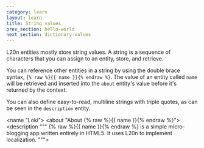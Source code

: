 ```yaml
---
category: learn
layout: learn
title: String values
prev_section: hello-world
next_section: dictionary-values
---
```


L20n entities mostly store string values. A string is a sequence of characters that you can assign to an entity, store, and retrieve.

You can reference other entities in a string by using the double brace syntax, `{% raw %}{{ name }}{% endraw %}`.  The value of an entity called `name` will be retrieved and inserted into the `about` entity's value before it's returned by the context.

You can also define easy-to-read, multiline strings with triple quotes, as can be seen in the `description` entity.

<div class="editor sourceEditor height5"
  id="sourceEditor1"
  data-source="sourceEditor1"
  data-output="output1"
>&lt;name "Loki"&gt;
&lt;about "About {% raw %}{{ name }}{% endraw %}"&gt;
&lt;description """
  {% raw %}{{ name }}{% endraw %} is a simple micro-blogging
  app written entirely in HTML5.  It uses
  L20n to implement localization.
"""&gt;
</div>
<dl id="output1">
</dl>
